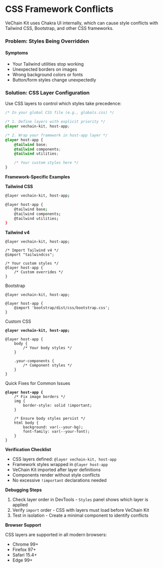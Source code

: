 # CSS Framework Conflicts

VeChain Kit uses Chakra UI internally, which can cause style conflicts with Tailwind CSS, Bootstrap, and other CSS frameworks.

### Problem: Styles Being Overridden

#### Symptoms

* Your Tailwind utilities stop working
* Unexpected borders on images
* Wrong background colors or fonts
* Button/form styles change unexpectedly

### Solution: CSS Layer Configuration

Use CSS layers to control which styles take precedence:

```css
/* In your global CSS file (e.g., globals.css) */

/* 1. Define layers with explicit priority */
@layer vechain-kit, host-app;

/* 2. Wrap your framework in host-app layer */
@layer host-app {
    @tailwind base;
    @tailwind components;
    @tailwind utilities;

    /* Your custom styles here */
}
```

**Framework-Specific Examples**

**Tailwind CSS**

```bash
@layer vechain-kit, host-app;

@layer host-app {
    @tailwind base;
    @tailwind components;
    @tailwind utilities;
}
```

**Tailwind v4**

```
@layer vechain-kit, host-app;

/* Import Tailwind v4 */
@import "tailwindcss";

/* Your custom styles */
@layer host-app {
    /* Custom overrides */
}
```

Bootstrap

```
@layer vechain-kit, host-app;

@layer host-app {
    @import 'bootstrap/dist/css/bootstrap.css';
}
```

Custom CSS

<pre><code><strong>@layer vechain-kit, host-app;
</strong>
@layer host-app {
    body {
        /* Your body styles */
    }

    .your-components {
        /* Component styles */
    }
}
</code></pre>

Quick Fixes for Common Issues

<pre><code><strong>@layer host-app {
</strong>    /* Fix image borders */
    img {
        border-style: solid !important;
    }

    /* Ensure body styles persist */
    html body {
        background: var(--your-bg);
        font-family: var(--your-font);
    }
}
</code></pre>

**Verification Checklist**

* CSS layers defined: `@layer vechain-kit, host-app`
* Framework styles wrapped in `@layer host-app`
* VeChain Kit imported after layer definitions
* Components render without style conflicts
* No excessive `!important` declarations needed

**Debugging Steps**

1. Check layer order in DevTools - `Styles` panel shows which layer is applied
2. Verify `import` order - CSS with layers must load before VeChain Kit
3. Test in isolation - Create a minimal component to identify conflicts

**Browser Support**

CSS layers are supported in all modern browsers:

* Chrome 99+
* Firefox 97+
* Safari 15.4+
* Edge 99+
